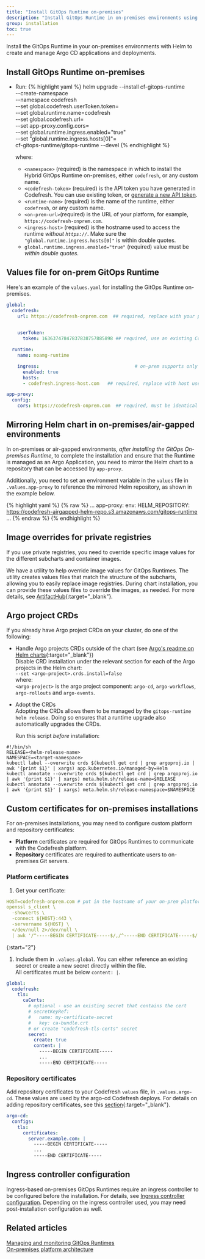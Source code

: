```yaml
---
title: "Install GitOps Runtime on-premises"
description: "Install GitOps Runtime in on-premises environments using Helm"
group: installation
toc: true
---
```


Install the GitOps Runtime in your on-premises environments with Helm to create and manage Argo CD applications and deployments.


## Install GitOps Runtime on-premises


* Run: 
{% highlight yaml %}
helm upgrade --install cf-gitops-runtime \
  --create-namespace \
  --namespace codefresh \
  --set global.codefresh.userToken.token=<codefresh-token> \
  --set global.runtime.name=codefresh \
  --set global.codefresh.url=<on-prem-url> \
  --set app-proxy.config.cors=<on-prem-url> \
  --set global.runtime.ingress.enabled="true" \
  --set "global.runtime.ingress.hosts[0]"=<ingress-host> \
  cf-gitops-runtime/gitops-runtime --devel
{% endhighlight %}
 
  where:  
  * `<namespace>` (required) is the namespace in which to install the Hybrid GitOps Runtime on-premises, either `codefresh`, or any custom name.  
  * `<codefresh-token>` (required) is the API token you have generated in Codefresh. You can use existing token, or [generate a new API token]({{site.baseurl}}/docs/administration/user-self-management/user-settings/#create-and-manage-api-keys).
  * `<runtime-name>` (required) is the name of the runtime, either `codefresh`, or any custom name. 
  * `<on-prem-url>`(required) is the URL of your platform, for example, `https://codefresh-onprem.com`.
  * `<ingress-host>` (required) is the hostname used to access the runtime _without `https://`_.  Make sure the `"global.runtime.ingress.hosts[0]"` is within double quotes.
  * `global.runtime.ingress.enabled="true"` (required) value must be _within double quotes_.
  

## Values file for on-prem GitOps Runtime

Here's an example of the `values.yaml` for installing the GitOps Runtime on-premises. 

```yaml
global:
  codefresh:
    url: https://codefresh-onprem.com  ## required, replace with your platform URL
    

    userToken:
      token: 16363747847837838757885898 ## required, use an existing Codefresh API token or generate a new one

  runtime:
    name: noamg-runtime

    ingress:                                   # on-prem supports only ingress-based
      enabled: true
      hosts:
      - codefresh.ingress-host.com   ## required, replace with host used to access the runtime without `https://`

app-proxy:
  config:
    cors: https://codefresh-onprem.com  ## required, must be identical to platform URL
```

## Mirroring Helm chart in on-premises/air-gapped environments
In on-premises or air-gapped environments, _after installing the GitOps On-premises Runtime_, to complete the installation and ensure that the Runtime is managed as an Argo Application, you need to mirror the Helm chart to a repository that can be accessed by `app-proxy`.

Additionally, you need to set an environment variable in the `values` file in `.values.app-proxy` to reference the mirrored Helm repository, as shown in the example below.

{% highlight yaml %}
{% raw %}
...
app-proxy:
  env:
    HELM_REPOSITORY: https://codefresh-airgapped-helm-repo.s3.amazonaws.com/gitops-runtime
...
{% endraw %}
{% endhighlight %}



## Image overrides for private registries
If you use private registries, you need to override specific image values for the different subcharts and container images.

We have a utility to help override image values for GitOps Runtimes. The utility creates values files that match the structure of the subcharts, allowing you to easily replace image registries. During chart installation, you can provide these values files to override the images, as needed.
For more details, see [ArtifactHub](https://artifacthub.io/packages/helm/codefresh-gitops-runtime/gitops-runtime#using-with-private-registries---helper-utility){:target="\_blank"}.




## Argo project CRDs
If you already have Argo project CRDs on your cluster, do one of the following:
* Handle Argo projects CRDs outside of the chart (see [Argo's readme on Helm charts](https://github.com/argoproj/argo-helm/blob/main/README.md){:target="\_blank"})  
  Disable CRD installation under the relevant section for each of the Argo projects in the Helm chart:<br>
  `--set <argo-project>.crds.install=false`<br>
  where:<br>
  `<argo-project>` is the argo project component: `argo-cd`, `argo-workflows`, `argo-rollouts` and `argo-events`.

* Adopt the CRDs<br>
  Adopting the CRDs allows them to be managed by the `gitops-runtime helm release`. Doing so ensures that a runtime upgrade also automatically upgrades the CRDs.

  Run this script _before_ installation:

```
#!/bin/sh
RELEASE=<helm-release-name>
NAMESPACE=<target-namespace>
kubectl label --overwrite crds $(kubectl get crd | grep argoproj.io | awk '{print $1}' | xargs) app.kubernetes.io/managed-by=Helm
kubectl annotate --overwrite crds $(kubectl get crd | grep argoproj.io | awk '{print $1}' | xargs) meta.helm.sh/release-name=$RELEASE
kubectl annotate --overwrite crds $(kubectl get crd | grep argoproj.io | awk '{print $1}' | xargs) meta.helm.sh/release-namespace=$NAMESPACE
```
## Custom certificates for on-premises installations
For on-premises installations, you may need to configure custom platform and repository certificates:  
* **Platform** certificates are required for GitOps Runtimes to communicate with the Codefresh platform. 
* **Repository** certificates are required to authenticate users to on-premises Git servers. 

### Platform certificates

1. Get your certificate:

```yaml
HOST=codefresh-onprem.com # put in the hostname of your on-prem platform, without a schema
openssl s_client \
  -showcerts \
  -connect ${HOST}:443 \
  -servername ${HOST} \
  </dev/null 2>/dev/null \
  | awk '/^-----BEGIN CERTIFICATE-----$/,/^-----END CERTIFICATE-----$/ { print }'
```

{:start="2"}
1. Include them in `.values.global`. You can either reference an existing secret or create a new secret directly within the file.  
All certificates must be below `content: |`.

```yaml
global:
  codefresh:
    tls:
      caCerts:
        # optional - use an existing secret that contains the cert
        # secretKeyRef:
        #   name: my-certificate-secret
        #   key: ca-bundle.crt
        # or create "codefresh-tls-certs" secret
        secret:
          create: true
          content: |
            -----BEGIN CERTIFICATE-----
            ...
            -----END CERTIFICATE-----
```


### Repository certificates 
Add repository certificates to your Codefresh `values` file, in `.values.argo-cd`. These values are used by the argo-cd Codefresh deploys. 
For details on adding repository certificates, see this [section](https://github.com/codefresh-io/argo-helm/blob/argo-cd-5.29.2-cap-CR-18430/charts/argo-cd/values.yaml#LL336C7-L336C7){:target="\_blank"}.


```yaml
argo-cd:
  configs:
    tls:
      certificates:
        server.example.com: |
          -----BEGIN CERTIFICATE-----
          ...
          -----END CERTIFICATE-----
```

## Ingress controller configuration 
Ingress-based on-premises GitOps Runtimes require an ingress controller to be configured before the installation. For details, see [Ingress controller configuration]({{site.baseurl}}/docs/installation/gitops/hybrid-gitops-helm-installation/#ingress-controller-configuration).
Depending on the ingress controller used, you may need post-installation configuration as well.


## Related articles
[Managing and monitoring GitOps Runtimes]({{site.baseurl}}/docs/installation/gitops/monitor-manage-runtimes/)  
[On-premises platform architecture]({{site.baseurl}}/docs/installation/runtime-architecture/#gitops-architecture)  
